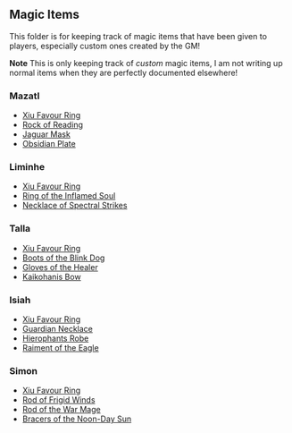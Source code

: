 ## Magic Items

This folder is for keeping track of magic items that have been given to players, especially custom ones created by the GM!

**Note** This is only keeping track of _custom_ magic items, I am not writing up normal items when they are perfectly documented elsewhere!

### Mazatl
* [Xiu Favour Ring](/MagicItems/XiuFavourRing.md)
* [Rock of Reading](/MagicItems/RockofReading.md)
* [Jaguar Mask](/MagicItems/JaguarMask.md)
* [Obsidian Plate](/MagicItems/ObsidianPlate.md)
### Liminhe
* [Xiu Favour Ring](/MagicItems/XiuFavourRing.md)
* [Ring of the Inflamed Soul](/MagicItems/RingOfTheInflamedSoul.md)
* [Necklace of Spectral Strikes](/MagicItems/NecklaceOfSpectralStrikes.md)
### Talla
* [Xiu Favour Ring](/MagicItems/XiuFavourRing.md)
* [Boots of the Blink Dog](/MagicItems/BootsOfTheBlinkDog.md)
* [Gloves of the Healer](/MagicItems/GlovesOfTheHealer.md)
* [Kaikohanis Bow](/MagicItems/KaikohanisBow.md)
### Isiah
* [Xiu Favour Ring](/MagicItems/XiuFavourRing.md)
* [Guardian Necklace](/MagicItems/GuardianNecklace.md)
* [Hierophants Robe](/MagicItems/HierophantsRobe.md)
* [Raiment of the Eagle](/MagicItems/RaimentoftheEagle.md)

### Simon
* [Xiu Favour Ring](/MagicItems/XiuFavourRing.md)
* [Rod of Frigid Winds](/MagicItems/RodOfFrigidWinds.md)
* [Rod of the War Mage](/MagicItems/RodOfTheWarMage.md)
* [Bracers of the Noon-Day Sun](/MagicItems/BracersOfTheNoondaySun.md)